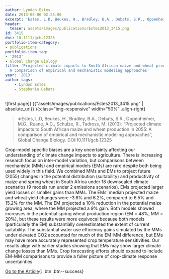 ```yaml
---
author: Lyndon Estes
date: 2013-08-06 02:25:06
excerpt: 'Estes, L.D, Beukes, H., Bradley, B.A., Debats, S.R., Oppenheimer, M.G., Ruane, A.C., Schulze, R., Tadross, M. (2013). Projected climate impacts to South African maize and wheat production in 2055: A comparison of empirical and mechanistic modeling approaches, Global Change Biology. doi:10.1111/ gcb.12325'
header:
  teaser: assets/images/publications/Estes2013_3415.png
id: 3415
doi: 10.1111/gcb.12325
portfolio-item-category:
- publications
portfolio-item-tag:
- '2013'
- Global Change Biology
title: 'Projected climate impacts to South African maize and wheat production in 2055:
  A comparison of empirical and mechanistic modeling approaches'
year: '2013'
author-tags:
    - Lyndon Estes
    - Stephanie Debats
---
```


![first page]( {{"assets/images/publications/Estes2013_3415.png" | absolute_url}} ){:class="img-responsive" width="50%" .align-right}

> ∗Estes, L.D, Beukes, H., Bradley, B.A., Debats, S.R., Oppenheimer, M.G., Ruane, A.C., Schulze, R., Tadross, M. (2013). “Projected climate impacts to South African maize and wheat production in 2055: A comparison of empirical and mechanistic modeling approaches”, Global Change Biology. DOI:10.1111/gcb.12325


Crop-model specific biases are a key uncertainty affecting our understanding of climate change impacts to agriculture. There is increasing research focus on inter-model variation, but comparisons between mechanistic (MMs) and empirical models (EMs) are rare despite both being used widely in this field. We combined MMs and EMs to project future (2055) changes in the potential distribution (suitability) and productivity of maize and spring wheat in South Africa under 18 downscaled climate scenarios (9 models run under 2 emissions scenarios). EMs projected larger yield losses or smaller gains than MMs. The EMs’ median projected maize and wheat yield changes were -3.6% and 6.2%, compared to 6.5% and 15.2% for the MM. The EM projected a 10% reduction in the potential maize growing area, where the MM projected a 9% gain. Both models showed increases in the potential spring wheat production region (EM = 48%, MM = 20%), but these results were more equivocal because both models (particularly the EM) substantially overestimated the extent of current suitability. The substantial water use efficiency gains simulated by the MMs under elevated CO2 accounted for much of the EM-MM difference, but EMs may have more accurately represented crop temperature sensitivities. Our results align with earlier studies showing that EMs may show larger climate change losses than MMs. Crop forecasting efforts should expand to include EM-MM comparisons to provide a fuller picture of crop-climate response uncertainties.


[Go to the Article](http://dx.doi.org/10.1111/gcb.12325){: .btn .btn--success}